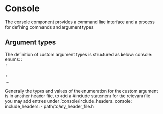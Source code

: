 # Console

The console component provides a command line interface and a process for defining commands and argument types

## Argument types

The definition of custom argument types is structured as below:
	console:
	  enums:
	    <argument name>:
	      <option name>: <option value>
	      <option name>: <option value>
	      ...

Generally the types and values of the enumeration for the custom argument is in another header file, to add a #include statement for the relevant file you may add entries under /console/include_headers.
	console:
	  include_headers:
	    - path/to/my_header_file.h

